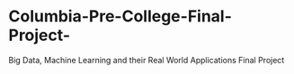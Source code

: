 # Columbia-Pre-College-Final-Project-
Big Data, Machine Learning and their Real World Applications Final Project
